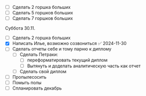 - [ ] Сделать 2 горшка больших
- [ ] Сделать 5 горшков больших
- [ ] Сделать 7 горшков больших

Суббота 30.11.
- [ ] Сделать 2 горшка больших
- [x] Написать Илье, возможно созвониться ✅ 2024-11-30
- [ ] Сделать отчеты себе и тому парню к диплому
	- [ ] Сделать Петраки: 
		- [ ] переформатировать текущий диплом
		- [ ] Вытянуть и доделать аналитическую часть как отчет
	- [ ] Сделать свой диплом
- [ ] Пропылесосить
- [ ] Помыть полы
- [ ] Спланировать декабрь